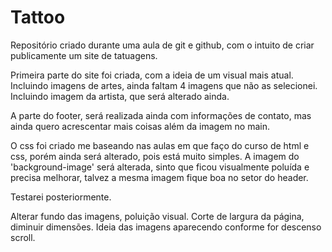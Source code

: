 # Tattoo
 Repositório criado durante uma aula de git e github, com o intuito de criar publicamente um site de tatuagens.

 Primeira parte do site foi criada, com a ideia de um visual mais atual.
 Incluindo imagens de artes, ainda faltam 4 imagens que não as selecionei.
 Incluindo imagem da artista, que será alterado ainda.

 A parte do footer, será realizada ainda com informações de contato, mas ainda quero acrescentar mais coisas além da imagem no main.

 O css foi criado me baseando nas aulas em que faço do curso de html e css, porém ainda será alterado, pois está muito simples.
 A imagem do 'background-image' será alterada, sinto que ficou visualmente poluída e precisa melhorar, talvez a mesma imagem fique boa no setor do header.

 Testarei posteriormente.

Alterar fundo das imagens, poluição visual.
Corte de largura da página, diminuir dimensões.
Ideia das imagens aparecendo conforme for descenso scroll.
